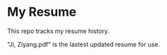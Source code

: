 # My Resume
This repo tracks my resume history.

"Ji, Ziyang.pdf" is the lastest updated resume for use.
